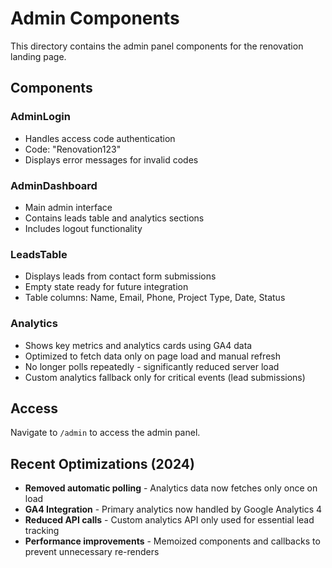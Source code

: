 # Admin Components

This directory contains the admin panel components for the renovation landing page.

## Components

### AdminLogin
- Handles access code authentication
- Code: "Renovation123"
- Displays error messages for invalid codes

### AdminDashboard
- Main admin interface
- Contains leads table and analytics sections
- Includes logout functionality

### LeadsTable
- Displays leads from contact form submissions
- Empty state ready for future integration
- Table columns: Name, Email, Phone, Project Type, Date, Status

### Analytics
- Shows key metrics and analytics cards using GA4 data
- Optimized to fetch data only on page load and manual refresh
- No longer polls repeatedly - significantly reduced server load
- Custom analytics fallback only for critical events (lead submissions)

## Access

Navigate to `/admin` to access the admin panel.

## Recent Optimizations (2024)

- **Removed automatic polling** - Analytics data now fetches only once on load
- **GA4 Integration** - Primary analytics now handled by Google Analytics 4
- **Reduced API calls** - Custom analytics API only used for essential lead tracking
- **Performance improvements** - Memoized components and callbacks to prevent unnecessary re-renders 
